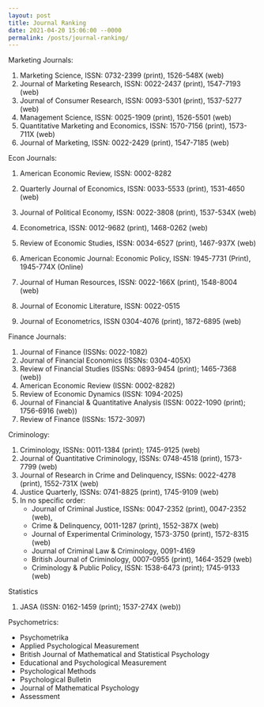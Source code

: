 ```yaml
---
layout: post
title: Journal Ranking
date: 2021-04-20 15:06:00 --0000
permalink: /posts/journal-ranking/
---
```


Marketing Journals:
1.	Marketing Science, ISSN: 0732-2399 (print), 1526-548X (web)
2.	Journal of Marketing Research, ISSN: 0022-2437 (print), 1547-7193 (web)
3.	Journal of Consumer Research, ISSN: 0093-5301 (print), 1537-5277 (web)
4.	Management Science, ISSN: 0025-1909 (print), 1526-5501 (web)
5.	Quantitative Marketing and Economics, ISSN: 1570-7156 (print), 1573-711X (web)
6.	Journal of Marketing, ISSN: 0022-2429 (print), 1547-7185 (web)

Econ Journals:
1.	American Economic Review, ISSN: 0002-8282
2.	Quarterly Journal of Economics, ISSN: 0033-5533 (print), 1531-4650 (web)
3.	Journal of Political Economy, ISSN: 0022-3808 (print), 1537-534X (web)
4.	Econometrica, ISSN: 0012-9682 (print), 1468-0262 (web)
5.	Review of Economic Studies, ISSN: 0034-6527 (print), 1467-937X (web)

6. American Economic Journal: Economic Policy, ISSN: 1945-7731 (Print), 1945-774X (Online)
7. Journal of Human Resources, ISSN: 0022-166X (print), 1548-8004 (web)
8. Journal of Economic Literature, ISSN: 0022-0515

9. Journal of Econometrics, ISSN 0304-4076 (print), 1872-6895 (web)

Finance Journals: 
1.	Journal of Finance (ISSNs: 0022-1082)
2.	Journal of Financial Economics (ISSNs: 0304-405X)
3.	Review of Financial Studies (ISSNs: 0893-9454 (print); 1465-7368 (web)) 
4.	American Economic Review (ISSN: 0002-8282)
5.	Review of Economic Dynamics (ISSN: 1094-2025)
6.	Journal of Financial & Quantitative Analysis (ISSN: 0022-1090 (print); 1756-6916 (web))
7.	Review of Finance (ISSNs: 1572-3097)

Criminology:
1. Criminology, ISSNs: 0011-1384 (print); 1745-9125 (web)
2. Journal of Quantitative Criminology, ISSNs: 0748-4518 (print), 1573-7799 (web)
3. Journal of Research in Crime and Delinquency, ISSNs: 0022-4278 (print), 1552-731X (web)
4. Justice Quarterly, ISSNs: 0741-8825 (print), 1745-9109 (web)
5. In no specific order: 
    - Journal of Criminal Justice, ISSNs: 0047-2352 (print), 0047-2352 (web), 
    - Crime & Delinquency, 0011-1287 (print), 1552-387X (web)
    - Journal of Experimental Criminology, 1573-3750 (print), 1572-8315 (web)
    - Journal of Criminal Law & Criminology, 0091-4169
    - British Journal of Criminology, 0007-0955 (print), 1464-3529 (web)
    - Criminology & Public Policy, ISSN: 1538-6473 (print); 1745-9133 (web)

Statistics
1. JASA (ISSN: 0162-1459 (print); 1537-274X (web))

Psychometrics:
- Psychometrika
- Applied Psychological Measurement
- British Journal of Mathematical and Statistical Psychology
- Educational and Psychological Measurement
- Psychological Methods
- Psychological Bulletin
- Journal of Mathematical Psychology
- Assessment